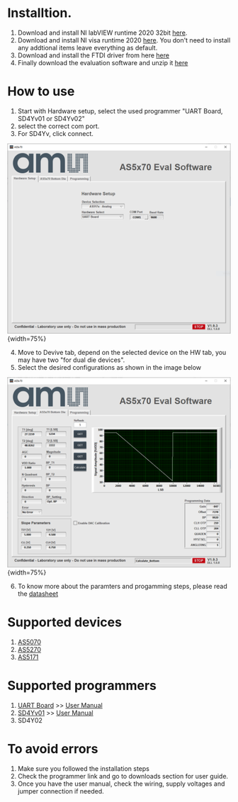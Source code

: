 # Installtion.
1. Download and install NI labVIEW runtime 2020 32bit [here](https://www.ni.com/en/support/downloads/software-products/download.labview-runtime.html#show-offline-installers).
2. Download and install NI visa runtime 2020 [here](https://www.ni.com/en/support/downloads/drivers/download.ni-visa.html#show-offline-installers). You don't need to install any addtional items leave everything as default.
3. Download and install the FTDI driver from here [here](https://ftdichip.com/drivers/vcp-drivers/)
4. Finally download the evaluation software and unzip it [here](https://gittf.ams-osram.info/SSE_Premstaetten/MagneticPosSensors/Releases/AS5x7yEvalSW/-/archive/main/AS5x7yEvalSW-main.zip)

# How to use
1. Start with Hardware setup, select the used programmer "UART Board, SD4Yv01 or SD4Yv02"
2. select the correct com port.
3. For SD4Yv, click connect.

![HW setup](img/Image01.PNG "HW setup"){width=75%}

4. Move to Devive tab, depend on the selected device on the HW tab, you may have two "for dual die devices".
5. Select the desired configurations as shown in the image below

![Device Tab](img/Image02.PNG "Device Tab"){width=75%}

6. To know more about the paramters and progamming steps, please read the [datasheet](https://ams-osram.com/search?productSearch=true&filter_products=position-sensors)

# Supported devices
1. [AS5070](https://ams-osram.com/products/sensors/position-sensors/ams-as5070-high-resolution-position-sensor)
2. [AS5270](https://ams-osram.com/products/sensors/position-sensors/ams-as5270-magnetic-angular-position-sensor)
3. [AS5171](https://ams-osram.com/products/sensors/position-sensors/ams-as5171-high-resolution-position-sensor)

# Supported programmers
1. [UART Board](https://ams-osram.com/products/boards-kits-accessories/boards/ams-as5xxx-evm-pb-usb-evaluation-board) >> [User Manual](https://look.ams-osram.com/m/275da984b854ab0a/original/AS5xxx_UART_UG000370_1-00.pdf)
2. [SD4Yv01](https://ams-osram.com/products/boards-kits-accessories/boards/ams-as5xxx-evm-pb-usb-evaluation-board) >> [User Manual](https://look.ams-osram.com/m/8a485bb9cdb32bd7/original/AS5xxx_SD4Y_UG000435_1-00.pdf)
3. SD4Y02

# To avoid errors 
1. Make sure you followed the installation steps
2. Check the programmer link and go to downloads section for user guide.
3. Once you have the user manual, check the wiring, supply voltages and jumper connection if needed.